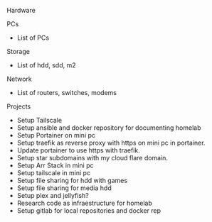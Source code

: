 
Hardware

PCs
- List of PCs

Storage
- List of hdd, sdd, m2

Network
- List of routers, switches, modems

Projects
- Setup Tailscale
- Setup ansible and docker repository for documenting homelab
- Setup Portainer on mini pc
- Setup traefik as reverse proxy with https on mini pc in portainer.
- Update portainer to use https with traefik.
- Setup star subdomains with my cloud flare domain.
- Setup Arr Stack in mini pc
- Setup tailscale in mini pc
- Setup file sharing for hdd with games
- Setup file sharing for media hdd
- Setup plex and jellyfish? 
- Research code as infraestructure for homelab
- Setup gitlab for local repositories and docker rep